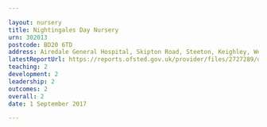 ```yaml
---

layout: nursery
title: Nightingales Day Nursery
urn: 302013
postcode: BD20 6TD
address: Airedale General Hospital, Skipton Road, Steeton, Keighley, West Yorkshire, BD20 6TD
latestReportUrl: https://reports.ofsted.gov.uk/provider/files/2727289/urn/302013.pdf
teaching: 2
development: 2
leadership: 2
outcomes: 2
overall: 2
date: 1 September 2017

---
```

